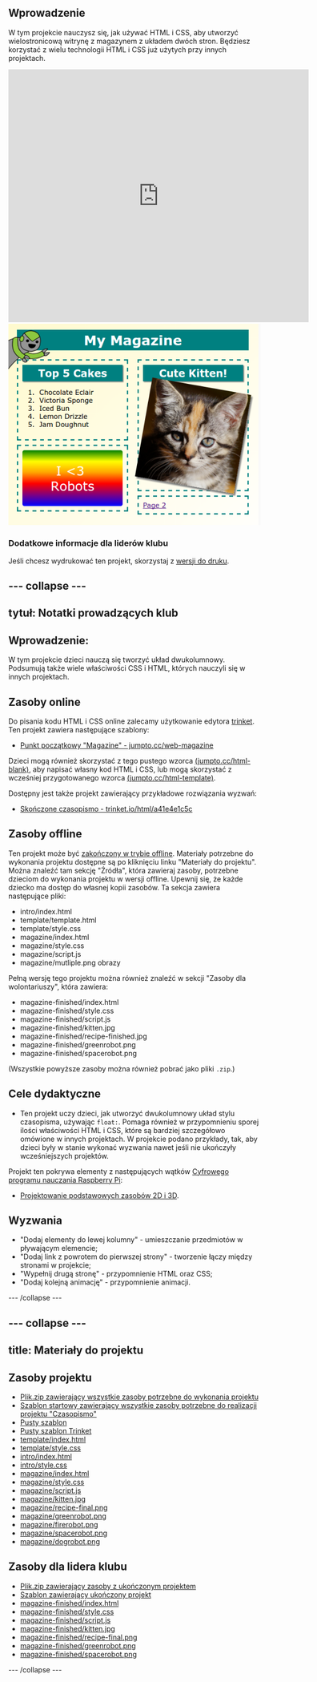 ## Wprowadzenie

W tym projekcie nauczysz się, jak używać HTML i CSS, aby utworzyć wielostronicową witrynę z magazynem z układem dwóch stron. Będziesz korzystać z wielu technologii HTML i CSS już użytych przy innych projektach.

<div class="trinket">
  <iframe src="https://trinket.io/embed/html/a41e4e1c5c?outputOnly=true&start=result" width="600" height="505" frameborder="0" marginwidth="0" marginheight="0" allowfullscreen>
  </iframe>
  <img src="images/magazine-final.png">
</div>

### Dodatkowe informacje dla liderów klubu

Jeśli chcesz wydrukować ten projekt, skorzystaj z [wersji do druku](https://projects.raspberrypi.org/en/projects/magazine/print).

## \--- collapse \---

## tytuł: Notatki prowadzących klub

## Wprowadzenie:

W tym projekcie dzieci nauczą się tworzyć układ dwukolumnowy. Podsumują także wiele właściwości CSS i HTML, których nauczyli się w innych projektach.

## Zasoby online

Do pisania kodu HTML i CSS online zalecamy użytkowanie edytora [trinket](https://trinket.io/). Ten projekt zawiera następujące szablony:

* [Punkt początkowy "Magazine" - jumpto.cc/web-magazine](http://jumpto.cc/web-magazine)

Dzieci mogą również skorzystać z tego pustego wzorca [(jumpto.cc/html-blank)](http://jumpto.cc/html-blank), aby napisać własny kod HTML i CSS, lub mogą skorzystać z wcześniej przygotowanego wzorca [(jumpto.cc/html-template)](http://jumpto.cc/html-template).

Dostępny jest także projekt zawierający przykładowe rozwiązania wyzwań:

* [Skończone czasopismo - trinket.io/html/a41e4e1c5c](https://trinket.io/html/a41e4e1c5c)

## Zasoby offline

Ten projekt może być [zakończony w trybie offline](https://www.codeclubprojects.org/en-GB/resources/webdev-working-offline/). Materiały potrzebne do wykonania projektu dostępne są po kliknięciu linku "Materiały do projektu". Można znaleźć tam sekcję "Źródła", która zawieraj zasoby, potrzebne dzieciom do wykonania projektu w wersji offline. Upewnij się, że każde dziecko ma dostęp do własnej kopii zasobów. Ta sekcja zawiera następujące pliki:

* intro/index.html
* template/template.html
* template/style.css
* magazine/index.html
* magazine/style.css
* magazine/script.js
* magazine/mutliple.png obrazy

Pełną wersję tego projektu można również znaleźć w sekcji "Zasoby dla wolontariuszy", która zawiera:

* magazine-finished/index.html
* magazine-finished/style.css
* magazine-finished/script.js
* magazine-finished/kitten.jpg
* magazine-finished/recipe-finished.jpg
* magazine-finished/greenrobot.png
* magazine-finished/spacerobot.png

(Wszystkie powyższe zasoby można również pobrać jako pliki `.zip`.)

## Cele dydaktyczne

* Ten projekt uczy dzieci, jak utworzyć dwukolumnowy układ stylu czasopisma, używając `float:`. Pomaga również w przypomnieniu sporej ilości właściwości HTML i CSS, które są bardziej szczegółowo omówione w innych projektach. W projekcie podano przykłady, tak, aby dzieci były w stanie wykonać wyzwania nawet jeśli nie ukończyły wcześniejszych projektów. 

Projekt ten pokrywa elementy z następujących wątków [Cyfrowego programu nauczania Raspberry Pi](http://rpf.io/curriculum):

* [Projektowanie podstawowych zasobów 2D i 3D](https://www.raspberrypi.org/curriculum/design/creator).

## Wyzwania

* "Dodaj elementy do lewej kolumny" - umieszczanie przedmiotów w pływającym elemencie;
* "Dodaj link z powrotem do pierwszej strony" - tworzenie łączy między stronami w projekcie;
* "Wypełnij drugą stronę" - przypomnienie HTML oraz CSS;
* "Dodaj kolejną animację" - przypomnienie animacji.

\--- /collapse \---

## \--- collapse \---

## title: Materiały do projektu

## Zasoby projektu

* [Plik.zip zawierający wszystkie zasoby potrzebne do wykonania projektu](resources/magazine-project-resources.zip)
* [Szablon startowy zawierający wszystkie zasoby potrzebne do realizacji projektu "Czasopismo"](http://jumpto.cc/web-magazine)
* [Pusty szablon](http://jumpto.cc/trinket-template)
* [Pusty szablon Trinket](http://jumpto.cc/trinket-blank)
* [template/index.html](resources/template-index.html)
* [template/style.css](resources/template-style.css)
* [intro/index.html](resources/intro-index.html)
* [intro/style.css](resources/intro-style.css)
* [magazine/index.html](resources/magazine-index.html)
* [magazine/style.css](resources/magazine-style.css)
* [magazine/script.js](resources/magazine-script.js)
* [magazine/kitten.jpg](resources/magazine-kitten.jpg)
* [magazine/recipe-final.png](resources/magazine-recipe-final.png)
* [magazine/greenrobot.png](resources/magazine-greenrobot.png)
* [magazine/firerobot.png](resources/magazine-firerobot.png)
* [magazine/spacerobot.png](resources/magazine-spacerobot.png)
* [magazine/dogrobot.png](resources/magazine-dogrobot.png)

## Zasoby dla lidera klubu

* [Plik.zip zawierający zasoby z ukończonym projektem](resources/magazine-volunteer-resources.zip)
* [Szablon zawierający ukończony projekt](https://trinket.io/html/a41e4e1c5c)
* [magazine-finished/index.html](resources/magazine-finished-index.html)
* [magazine-finished/style.css](resources/magazine-finished-style.css)
* [magazine-finished/script.js](resources/magazine-finished-script.js)
* [magazine-finished/kitten.jpg](resources/magazine-finished-kitten.jpg)
* [magazine-finished/recipe-final.png](resources/magazine-finished-recipe-final.png)
* [magazine-finished/greenrobot.png](resources/magazine-finished-greenrobot.png)
* [magazine-finished/spacerobot.png](resources/magazine-finished-spacerobot.png)

\--- /collapse \---
